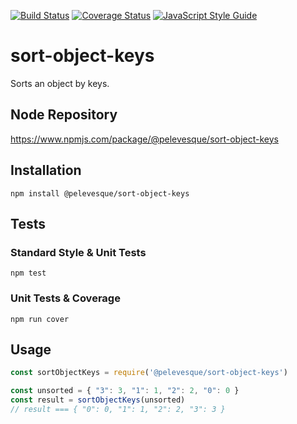[![Build Status](https://travis-ci.org/pelevesque/sort-object-keys.svg?branch=master)](https://travis-ci.org/pelevesque/sort-object-keys)
[![Coverage Status](https://coveralls.io/repos/github/pelevesque/sort-object-keys/badge.svg?branch=master)](https://coveralls.io/github/pelevesque/sort-object-keys?branch=master)
[![JavaScript Style Guide](https://img.shields.io/badge/code_style-standard-brightgreen.svg)](https://standardjs.com)

# sort-object-keys

Sorts an object by keys.

## Node Repository

https://www.npmjs.com/package/@pelevesque/sort-object-keys

## Installation

`npm install @pelevesque/sort-object-keys`

## Tests

### Standard Style & Unit Tests

`npm test`

### Unit Tests & Coverage

`npm run cover`

## Usage

```js
const sortObjectKeys = require('@pelevesque/sort-object-keys')
```

```js
const unsorted = { "3": 3, "1": 1, "2": 2, "0": 0 }
const result = sortObjectKeys(unsorted)
// result === { "0": 0, "1": 1, "2": 2, "3": 3 }
```
